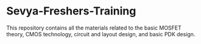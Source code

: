 # Sevya-Freshers-Training
This repository contains all the materials related to the basic MOSFET theory, CMOS technology, circuit and layout design, and basic PDK design.

